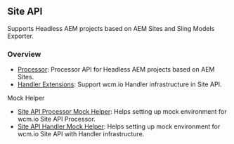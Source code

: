 ## Site API

Supports Headless AEM projects based on AEM Sites and Sling Models Exporter.

### Overview

* [Processor](processor/): Processor API for Headless AEM projects based on AEM Sites.
* [Handler Extensions](handler/): Support wcm.io Handler infrastructure in Site API.

Mock Helper

* [Site API Processor Mock Helper](https://wcm.io/testing/wcm-io-mock/site-api/processor/): Helps setting up mock environment for wcm.io Site API Processor.
* [Site API Handler Mock Helper](https://wcm.io/testing/wcm-io-mock/site-api/handler/): Helps setting up mock environment for wcm.io Site API with Handler infrastructure.
